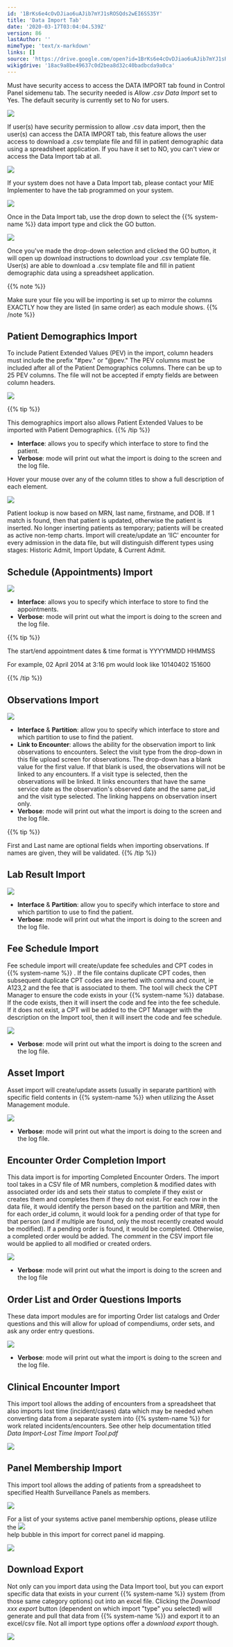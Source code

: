```yaml
---
id: '1BrKs6e4cOvDJiao6uAJib7mYJ1sROSQds2wEI6SS35Y'
title: 'Data Import Tab'
date: '2020-03-17T03:04:04.539Z'
version: 86
lastAuthor: ''
mimeType: 'text/x-markdown'
links: []
source: 'https://drive.google.com/open?id=1BrKs6e4cOvDJiao6uAJib7mYJ1sROSQds2wEI6SS35Y'
wikigdrive: '18ac9a8be49637c0d2bea8d32c40badbcda9a0ca'
---
```

Must have security access to access the DATA IMPORT tab found in Control Panel sidemenu tab. The security needed is *Allow .csv Data Import* set to Yes. The default security is currently set to No for users.


![](../data-import-tab.assets/99290c0ea77278f28baacc397e311269.png)


If user(s) have security permission to allow .csv data import, then the user(s) can access the DATA IMPORT tab, this feature allows the user access to download a .csv template file and fill in patient demographic data using a spreadsheet application. If you have it set to NO, you can't view or access the Data Import tab at all.


![](../data-import-tab.assets/62d283a832787b647c120b8a96a55f7b.jpg)


If your system does not have a Data Import tab, please contact your MIE Implementer to have the tab programmed on your system.


![](../data-import-tab.assets/36a741ea142b701dc8f711b5500701f8.jpg)


Once in the Data Import tab, use the drop down to select the {{% system-name %}} data import type and click the GO button.


![](../data-import-tab.assets/86fdf52e63c3ed1ea5aadc877c1c34ce.png)


Once you've made the drop-down selection and clicked the GO button, it will open up download instructions to download your .csv template file. User(s) are able to download a .csv template file and fill in patient demographic data using a spreadsheet application.

{{% note %}}

Make sure your file you will be importing is set up to mirror the columns EXACTLY how they are listed (in same order) as each module shows.
{{% /note %}}


## Patient Demographics Import


To include Patient Extended Values (PEV) in the import, column headers must include the prefix "#pev." or "@pev." The PEV columns must be included after all of the Patient Demographics columns. There can be up to 25 PEV columns. The file will not be accepted if empty fields are between column headers.


![](../data-import-tab.assets/c39da07b6188ab2d88677911666a317b.png)


{{% tip %}}

This demographics import also allows Patient Extended Values to be imported with Patient Demographics.
{{% /tip %}}

* <strong>Interface</strong>: allows you to specify which interface to store to find the patient.
* <strong>Verbose</strong>: mode will print out what the import is doing to the screen and the log file.

Hover your mouse over any of the column titles to show a full description of each element.


![](../data-import-tab.assets/8dd67c0448ab093b0f87a69d86944fed.png)


Patient lookup is now based on MRN, last name, firstname, and DOB. If 1 match is found, then that patient is updated, otherwise the patient is inserted. No longer inserting patients as temporary; patients will be created as active non-temp charts. Import will create/update an ‘IIC' encounter for every admission in the data file, but will distinguish different types using stages: Historic Admit, Import Update, & Current Admit.


## Schedule (Appointments) Import



![](../data-import-tab.assets/40e728c4b2a87a29c8af8ecb42f5b4bd.png)


* <strong>Interface</strong>: allows you to specify which interface to store to find the appointments.
* <strong>Verbose</strong>: mode will print out what the import is doing to the screen and the log file.

{{% tip %}}

The start/end appointment dates & time format is YYYYMMDD HHMMSS

For example, 02 April 2014 at 3:16 pm would look like 10140402 151600

{{% /tip %}}



## Observations Import



![](../data-import-tab.assets/adf83551d73f4683ef830220911c3ee1.png)


* <strong>Interface</strong> & <strong>Partition</strong>: allow you to specify which interface to store and which partition to use to find the patient.
* <strong>Link to Encounter</strong>: allows the ability for the observation import to link observations to encounters. Select the visit type from the drop-down in this file upload screen for observations. The drop-down has a blank value for the first value. If that blank is used, the observations will not be linked to any encounters. If a visit type is selected, then the observations will be linked. It links encounters that have the same service date as the observation's observed date and the same pat_id and the visit type selected. The linking happens on observation insert only.
* <strong>Verbose</strong>: mode will print out what the import is doing to the screen and the log file.

{{% tip %}}

First and Last name are optional fields when importing observations. If names are given, they will be validated.
{{% /tip %}}


## Lab Result Import



![](../data-import-tab.assets/ee4552dde3b3f8b12b9601effddc2d74.png)


* <strong>Interface</strong> & <strong>Partition</strong>: allow you to specify which interface to store and which partition to use to find the patient.
* <strong>Verbose</strong>: mode will print out what the import is doing to the screen and the log file.



## Fee Schedule Import


Fee schedule import will create/update fee schedules and CPT codes in {{% system-name %}} . If the file contains duplicate CPT codes, then subsequent duplicate CPT codes are inserted with comma and count, ie A123,2 and the fee that is associated to them. The tool will check the CPT Manager to ensure the code exists in your {{% system-name %}} database. If the code exists, then it will insert the code and fee into the fee schedule. If it does not exist, a CPT will be added to the CPT Manager with the description on the Import tool, then it will insert the code and fee schedule.


![](../data-import-tab.assets/471d0b2341881978eaa13662fbb05d44.png)


* <strong>Verbose</strong>: mode will print out what the import is doing to the screen and the log file.


## Asset Import


Asset import will create/update assets (usually in separate partition) with specific field contents in {{% system-name %}} when utilizing the Asset Management module.


![](../data-import-tab.assets/d58b8becf4bac495ba96d38fb3c4750d.png)


* <strong>Verbose</strong>: mode will print out what the import is doing to the screen and the log file.


## Encounter Order Completion Import


This data import is for importing Completed Encounter Orders. The import tool takes in a CSV file of MR numbers, completion & modified dates with associated order ids and sets their status to complete if they exist or creates them and completes them if they do not exist. For each row in the data file, it would identify the person based on the partition and MR#, then for each order_id column, it would look for a pending order of that type for that person (and if multiple are found, only the most recently created would be modified). If a pending order is found, it would be completed. Otherwise, a completed order would be added. The *comment* in the CSV import file would be applied to all modified or created orders.


![](../data-import-tab.assets/d8a65119d5e01c4e73a652871c86af90.png)


* <strong>Verbose</strong>: mode will print out what the import is doing to the screen and the log file



## Order List and Order Questions Imports


These data import modules are for importing Order list catalogs and Order questions and this will allow for upload of compendiums, order sets, and ask any order entry questions.


![](../data-import-tab.assets/e72e65500f24f148088df65ebd9d114c.png)


* <strong>Verbose</strong>: mode will print out what the import is doing to the screen and the log file.



## Clinical Encounter Import


This import tool allows the adding of encounters from a spreadsheet that also imports lost time (incident/cases) data which may be needed when converting data from a separate system into {{% system-name %}} for work related incidents/encounters. See other help documentation titled *Data Import-Lost Time Import Tool.pdf*


![](../data-import-tab.assets/68237b1e42add0557c7dc77e196f333c.png)



## Panel Membership Import


This import tool allows the adding of patients from a spreadsheet to specified Health Surveillance Panels as members.


![](../data-import-tab.assets/04209323fa3a8dbfcc514492e99deefa.png)



For a list of your systems active panel membership options, please utilize the ![](../data-import-tab.assets/bfbd8ddf9c846e1f985e44f63eaa3e57.png)  
 help bubble in this import for correct panel id mapping.


![](../data-import-tab.assets/e92710369a29d1c31b3b7fbfc50b1b27.png)



## Download Export

Not only can you import data using the Data Import tool, but you can export specific data that exists in your current {{% system-name %}} system (from those same category options) out into an excel file. Clicking the *Download xxx export* button (dependent on which import "type" you selected) will generate and pull that data from {{% system-name %}} and export it to an excel/csv file. Not all import type options offer a *download export* though.


![](../data-import-tab.assets/0204e58ec27953076cdd54cf103e683e.png)

